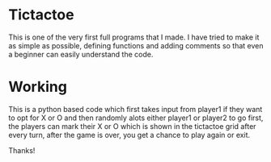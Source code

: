 # Tictactoe
This is one of the very first full programs that I made.
I have tried to make it as simple as possible, defining functions and adding comments so that even a beginner can easily understand the code.

# Working
This is a python based code which first takes input from player1 if they want to opt for X or O and then randomly alots either player1 or player2 to go first, the players can mark their X or O which is shown in the tictactoe grid after every turn, after the game is over, you get a chance to play again or exit.

Thanks!
